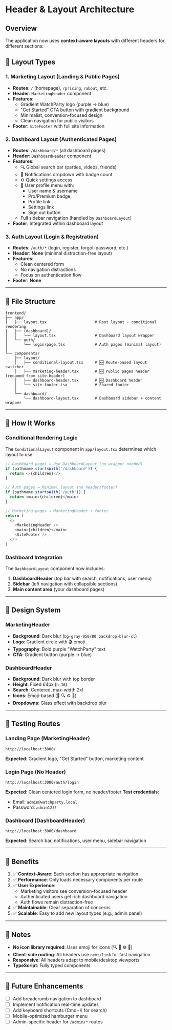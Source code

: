 # Header & Layout Architecture

## Overview

The application now uses **context-aware layouts** with different headers for different sections:

## 🎯 Layout Types

### 1. **Marketing Layout** (Landing & Public Pages)
- **Routes**: `/` (homepage), `/pricing`, `/about`, etc.
- **Header**: `MarketingHeader` component
- **Features**:
  - Gradient WatchParty logo (purple → blue)
  - "Get Started" CTA button with gradient background
  - Minimalist, conversion-focused design
  - Clean navigation for public visitors
- **Footer**: `SiteFooter` with full site information

### 2. **Dashboard Layout** (Authenticated Pages)
- **Routes**: `/dashboard/*` (all dashboard pages)
- **Header**: `DashboardHeader` component
- **Features**:
  - 🔍 Global search bar (parties, videos, friends)
  - 🔔 Notifications dropdown with badge count
  - ⚙️ Quick settings access
  - 👤 User profile menu with:
    - User name & username
    - Pro/Premium badge
    - Profile link
    - Settings link
    - Sign out button
  - Full sidebar navigation (handled by `DashboardLayout`)
- **Footer**: Integrated within dashboard layout

### 3. **Auth Layout** (Login & Registration)
- **Routes**: `/auth/*` (login, register, forgot-password, etc.)
- **Header**: **None** (minimal distraction-free layout)
- **Features**:
  - Clean centered form
  - No navigation distractions
  - Focus on authentication flow
- **Footer**: **None**

---

## 📁 File Structure

```
frontend/
├── app/
│   ├── layout.tsx                     # Root layout - conditional rendering
│   ├── (dashboard)/
│   │   └── layout.tsx                 # Dashboard layout wrapper
│   └── auth/
│       └── login/page.tsx             # Auth pages (minimal layout)
│
└── components/
    ├── layout/
    │   ├── conditional-layout.tsx     # 🆕 Route-based layout switcher
    │   ├── marketing-header.tsx       # 🆕 Public pages header (renamed from site-header)
    │   ├── dashboard-header.tsx       # 🆕 Dashboard header
    │   └── site-footer.tsx            # Shared footer
    │
    └── dashboard/
        └── dashboard-layout.tsx       # Dashboard sidebar + content wrapper
```

---

## 🔄 How It Works

### Conditional Rendering Logic

The `ConditionalLayout` component in `app/layout.tsx` determines which layout to use:

```typescript
// Dashboard pages → Use DashboardLayout (no wrapper needed)
if (pathname.startsWith('/dashboard')) {
  return <>{children}</>
}

// Auth pages → Minimal layout (no header/footer)
if (pathname.startsWith('/auth')) {
  return <main>{children}</main>
}

// Marketing pages → MarketingHeader + footer
return (
  <>
    <MarketingHeader />
    <main>{children}</main>
    <SiteFooter />
  </>
)
```

### Dashboard Integration

The `DashboardLayout` component now includes:
1. **DashboardHeader** (top bar with search, notifications, user menu)
2. **Sidebar** (left navigation with collapsible sections)
3. **Main content area** (your dashboard pages)

---

## 🎨 Design System

### MarketingHeader
- **Background**: Dark blur (`bg-gray-950/80 backdrop-blur-xl`)
- **Logo**: Gradient circle with 🎬 emoji
- **Typography**: Bold purple "WatchParty" text
- **CTA**: Gradient button (purple → blue)

### DashboardHeader
- **Background**: Dark blur with top border
- **Height**: Fixed 64px (`h-16`)
- **Search**: Centered, max-width 2xl
- **Icons**: Emoji-based (🔔 🔍 ⚙️ 👤)
- **Dropdowns**: Glass effect with backdrop blur

---

## 🧪 Testing Routes

### Landing Page (MarketingHeader)
```
http://localhost:3000/
```
**Expected**: Gradient logo, "Get Started" button, marketing content

### Login Page (No Header)
```
http://localhost:3000/auth/login
```
**Expected**: Clean centered login form, no header/footer
**Test credentials**:
- Email: `admin@watchparty.local`
- Password: `admin123!`

### Dashboard (DashboardHeader)
```
http://localhost:3000/dashboard
```
**Expected**: Search bar, notifications, user menu, sidebar navigation

---

## 🚀 Benefits

1. ✅ **Context-Aware**: Each section has appropriate navigation
2. ✅ **Performance**: Only loads necessary components per route
3. ✅ **User Experience**: 
   - Marketing visitors see conversion-focused header
   - Authenticated users get rich dashboard navigation
   - Auth flows remain distraction-free
4. ✅ **Maintainable**: Clear separation of concerns
5. ✅ **Scalable**: Easy to add new layout types (e.g., admin panel)

---

## 📝 Notes

- **No icon library required**: Uses emoji for icons (🔍 🔔 ⚙️ 👤)
- **Client-side routing**: All headers use `next/link` for fast navigation
- **Responsive**: All headers adapt to mobile/desktop viewports
- **TypeScript**: Fully typed components

---

## 🔧 Future Enhancements

- [ ] Add breadcrumb navigation to dashboard
- [ ] Implement notification real-time updates
- [ ] Add keyboard shortcuts (Cmd+K for search)
- [ ] Mobile-optimized hamburger menu
- [ ] Admin-specific header for `/admin/*` routes
